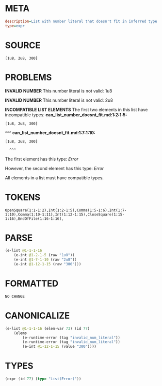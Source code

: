 # META
~~~ini
description=List with number literal that doesn't fit in inferred type
type=expr
~~~
# SOURCE
~~~roc
[1u8, 2u8, 300]
~~~
# PROBLEMS
**INVALID NUMBER**
This number literal is not valid: 1u8

**INVALID NUMBER**
This number literal is not valid: 2u8

**INCOMPATIBLE LIST ELEMENTS**
The first two elements in this list have incompatible types:
**can_list_number_doesnt_fit.md:1:2:1:5:**
```roc
[1u8, 2u8, 300]
```
 ^^^
**can_list_number_doesnt_fit.md:1:7:1:10:**
```roc
[1u8, 2u8, 300]
```
      ^^^

The first element has this type:
    _Error_

However, the second element has this type:
    _Error_

All elements in a list must have compatible types.

# TOKENS
~~~zig
OpenSquare(1:1-1:2),Int(1:2-1:5),Comma(1:5-1:6),Int(1:7-1:10),Comma(1:10-1:11),Int(1:12-1:15),CloseSquare(1:15-1:16),EndOfFile(1:16-1:16),
~~~
# PARSE
~~~clojure
(e-list @1-1-1-16
	(e-int @1-2-1-5 (raw "1u8"))
	(e-int @1-7-1-10 (raw "2u8"))
	(e-int @1-12-1-15 (raw "300")))
~~~
# FORMATTED
~~~roc
NO CHANGE
~~~
# CANONICALIZE
~~~clojure
(e-list @1-1-1-16 (elem-var 73) (id 77)
	(elems
		(e-runtime-error (tag "invalid_num_literal"))
		(e-runtime-error (tag "invalid_num_literal"))
		(e-int @1-12-1-15 (value "300"))))
~~~
# TYPES
~~~clojure
(expr (id 77) (type "List(Error)"))
~~~
